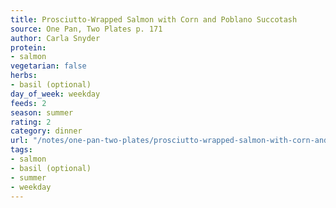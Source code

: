 ```yaml
---
title: Prosciutto-Wrapped Salmon with Corn and Poblano Succotash
source: One Pan, Two Plates p. 171
author: Carla Snyder
protein:
- salmon
vegetarian: false
herbs:
- basil (optional)
day_of_week: weekday
feeds: 2
season: summer
rating: 2
category: dinner
url: "/notes/one-pan-two-plates/prosciutto-wrapped-salmon-with-corn-and-poblano-succotash.html"
tags:
- salmon
- basil (optional)
- summer
- weekday
---
```



